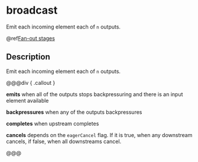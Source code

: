 # broadcast

Emit each incoming element each of `n` outputs.

@ref[Fan-out stages](../index.md#fan-out-stages)

## Description

Emit each incoming element each of `n` outputs.


@@@div { .callout }

**emits** when all of the outputs stops backpressuring and there is an input element available

**backpressures** when any of the outputs backpressures

**completes** when upstream completes

**cancels** depends on the `eagerCancel` flag. If it is true, when any downstream cancels, if false, when all downstreams cancel.

@@@


